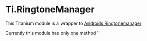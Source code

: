 Ti.RingtoneManager
==================

This Titanium module is a wrapper to [Androids Ringtonemanager](http://developer.android.com/reference/android/media/RingtoneManager.html)

Currently this module has only one method ''
